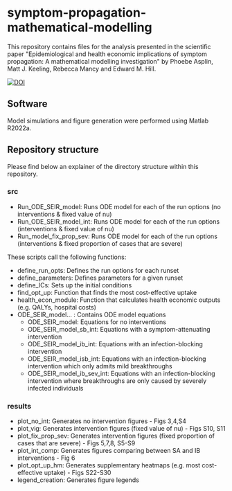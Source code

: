 # symptom-propagation-mathematical-modelling
This repository contains files for the analysis presented in the scientific paper "Epidemiological and health economic implications of symptom propagation: A mathematical modelling investigation" by Phoebe Asplin, Matt J. Keeling, Rebecca Mancy and Edward M. Hill. 

[![DOI](https://zenodo.org/badge/643822738.svg)](https://zenodo.org/badge/latestdoi/643822738)

## Software
Model simulations and figure generation were performed using Matlab R2022a.

## Repository structure
Please find below an explainer of the directory structure within this repository.

### src
* Run_ODE_SEIR_model: Runs ODE model for each of the run options (no interventions & fixed value of nu)
* Run_ODE_SEIR_model_int: Runs ODE model for each of the run options (interventions & fixed value of nu)
* Run_model_fix_prop_sev: Runs ODE model for each of the run options (interventions & fixed proportion of cases that are severe)

These scripts call the following functions:
* define_run_opts: Defines the run options for each runset
* define_parameters: Defines parameters for a given runset
* define_ICs: Sets up the initial conditions
* find_opt_up: Function that finds the most cost-effective uptake
* health_econ_module: Function that calculates health economic outputs (e.g. QALYs, hospital costs)
* ODE_SEIR_model... : Contains ODE model equations
  * ODE_SEIR_model: Equations for no interventions
  * ODE_SEIR_model_sb_int: Equations with a symptom-attenuating intervention
  * ODE_SEIR_model_ib_int: Equations with an infection-blocking intervention
  * ODE_SEIR_model_isb_int: Equations with an infection-blocking intervention which only admits mild breakthroughs
  * ODE_SEIR_model_ib_sev_int: Equations with an infection-blocking intervention where breakthroughs are only caused by severely infected individuals


### results
* plot_no_int: Generates no intervention figures - Figs 3,4,S4
* plot_vig: Generates intervention figures (fixed value of nu) - Figs S10, S11
* plot_fix_prop_sev: Generates intervention figures (fixed proportion of cases that are severe) - Figs 5,7,8, S5-S9
* plot_int_comp: Generates figures comparing between SA and IB interventions - Fig 6
* plot_opt_up_hm: Generates supplementary heatmaps (e.g. most cost-effective uptake) - Figs S22-S30
* legend_creation: Generates figure legends
